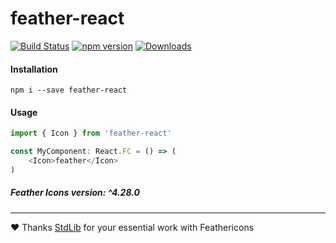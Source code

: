 # feather-react

[![Build Status](https://cloud.drone.io/api/badges/isalikov/feather-react/status.svg)](https://cloud.drone.io/isalikov/feather-react)
[![npm version](https://badge.fury.io/js/feather-react.svg)](https://badge.fury.io/js/feather-react)
[![Downloads](http://img.shields.io/npm/dm/feather-react.svg?style=flat)](https://npmjs.org/package/feather-react)

#### Installation
```shell
npm i --save feather-react
```

#### Usage
```typescript
import { Icon } from 'feather-react'

const MyComponent: React.FC = () => (
    <Icon>feather</Icon>
)
```

##### Feather Icons version: ^4.28.0

---

:heart: Thanks [StdLib](https://stdlib.com) for your essential work with Feathericons